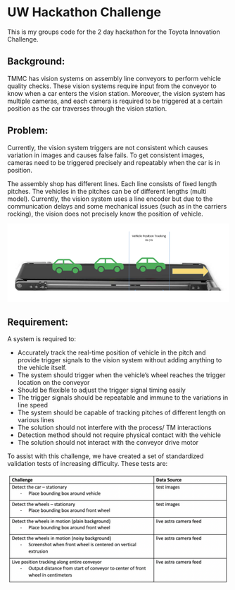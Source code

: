 # UW Hackathon Challenge

This is my groups code for the 2 day hackathon for the Toyota Innovation Challenge.

## Background:

TMMC has vision systems on assembly line conveyors to perform vehicle quality checks. These vision systems require input from the conveyor to know when a car enters the vision station. Moreover, the vision system has multiple cameras, and each camera is required to be triggered at a certain position as the car traverses through the vision station.


## Problem:
Currently, the vision system triggers are not consistent which causes variation in images and causes false fails. To get consistent images, cameras need to be triggered precisely and repeatably when the car is in position. 


The assembly shop has different lines. Each line consists of fixed length pitches. The vehicles in the pitches can be of different lengths (multi model). Currently, the vision system uses a line encoder but due to the communication delays and some mechanical issues (such as in the carriers rocking), the vision does not precisely know the position of vehicle. 

![example](example.png)

## Requirement:
A system is required to:
- Accurately track the real-time position of vehicle in the pitch and provide trigger signals to the vision system without adding anything to the vehicle itself. 
- The system should trigger when the vehicle’s wheel reaches the trigger location on the conveyor
- Should be flexible to adjust the trigger signal timing easily
- The trigger signals should be repeatable and immune to the variations in line speed
- The system should be capable of tracking pitches of different length on various lines
- The solution should not interfere with the process/ TM interactions
- Detection method should not require physical contact with the vehicle
- The solution should not interact with the conveyor drive motor


To assist with this challenge, we have created a set of standardized validation tests of increasing difficulty.  These tests are:

![table](https://github.com/matteo-psnt/Toyota-Innovation-Challenge/blob/f7fec6d025e4ce4748a6ca8a6c3828f849d7df3f/table%20of%20hackathon%20challenges.png)


